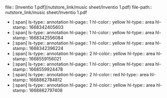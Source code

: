 file:: [Inventio 1.pdf](nutstore_link/music sheet/Inventio 1.pdf)
file-path:: nutstore_link/music sheet/Inventio 1.pdf

- [:span]
  ls-type:: annotation
  hl-page:: 1
  hl-color:: yellow
  hl-type:: area
  hl-stamp:: 1668342405603
- [:span]
  ls-type:: annotation
  hl-page:: 1
  hl-color:: yellow
  hl-type:: area
  hl-stamp:: 1668342556084
- [:span]
  ls-type:: annotation
  hl-page:: 1
  hl-color:: yellow
  hl-type:: area
  hl-stamp:: 1668342396224
- [:span]
  ls-type:: annotation
  hl-page:: 2
  hl-color:: yellow
  hl-type:: area
  hl-stamp:: 1668559156021
- [:span]
  ls-type:: annotation
  hl-page:: 1
  hl-color:: yellow
  hl-type:: area
  hl-stamp:: 1668559924478
- [:span]
  ls-type:: annotation
  hl-page:: 2
  hl-color:: red
  hl-type:: area
  hl-stamp:: 1668862784812
- [:span]
  ls-type:: annotation
  hl-page:: 2
  hl-color:: yellow
  hl-type:: area
  hl-stamp:: 1668862797408